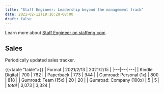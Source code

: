```yaml
---
title: "Staff Engineer: Leadership beyond the management track"
date: 2021-02-12T19:16:28-08:00
draft: false
---
```


Learn more about [Staff Engineer on staffeng.com](http://staffeng.com/book).


## Sales

Periodically updated sales tracker.

{{<table "table">}}
| Format | 2021/2/13 | 2021/2/15 |
|---|---|---|
| Kindle Digital | 700 | 762 |
| Paperback | 773 | 944 |
| Gumroad: Personal (1x) | 800 | 818 |
| Gumroad: Team (15x) | 20 | 20 |
| Gumroad: Company (100x) | 5 | 5 |
| _total_ | 3,073 | 3,324 |







